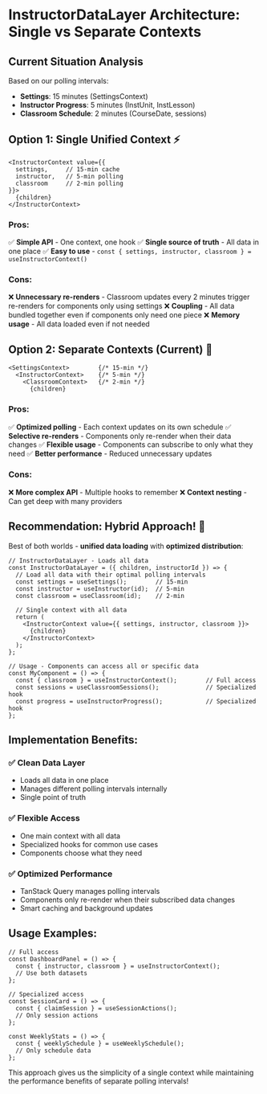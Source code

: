 # InstructorDataLayer Architecture: Single vs Separate Contexts

## Current Situation Analysis

Based on our polling intervals:
- **Settings**: 15 minutes (SettingsContext)
- **Instructor Progress**: 5 minutes (InstUnit, InstLesson)
- **Classroom Schedule**: 2 minutes (CourseDate, sessions)

## Option 1: Single Unified Context ⚡

```tsx
<InstructorContext value={{
  settings,     // 15-min cache
  instructor,   // 5-min polling 
  classroom     // 2-min polling
}}>
  {children}
</InstructorContext>
```

### Pros:
✅ **Simple API** - One context, one hook
✅ **Single source of truth** - All data in one place
✅ **Easy to use** - `const { settings, instructor, classroom } = useInstructorContext()`

### Cons:
❌ **Unnecessary re-renders** - Classroom updates every 2 minutes trigger re-renders for components only using settings
❌ **Coupling** - All data bundled together even if components only need one piece
❌ **Memory usage** - All data loaded even if not needed

## Option 2: Separate Contexts (Current) 🎯

```tsx
<SettingsContext>        {/* 15-min */}
  <InstructorContext>    {/* 5-min */}
    <ClassroomContext>   {/* 2-min */}
      {children}
```

### Pros:
✅ **Optimized polling** - Each context updates on its own schedule
✅ **Selective re-renders** - Components only re-render when their data changes
✅ **Flexible usage** - Components can subscribe to only what they need
✅ **Better performance** - Reduced unnecessary updates

### Cons:
❌ **More complex API** - Multiple hooks to remember
❌ **Context nesting** - Can get deep with many providers

## Recommendation: Hybrid Approach! 🚀

Best of both worlds - **unified data loading** with **optimized distribution**:

```tsx
// InstructorDataLayer - Loads all data
const InstructorDataLayer = ({ children, instructorId }) => {
  // Load all data with their optimal polling intervals
  const settings = useSettings();        // 15-min
  const instructor = useInstructor(id);  // 5-min  
  const classroom = useClassroom(id);    // 2-min

  // Single context with all data
  return (
    <InstructorContext value={{ settings, instructor, classroom }}>
      {children}
    </InstructorContext>
  );
};

// Usage - Components can access all or specific data
const MyComponent = () => {
  const { classroom } = useInstructorContext();        // Full access
  const sessions = useClassroomSessions();             // Specialized hook
  const progress = useInstructorProgress();            // Specialized hook
};
```

## Implementation Benefits:

### ✅ **Clean Data Layer**
- Loads all data in one place
- Manages different polling intervals internally
- Single point of truth

### ✅ **Flexible Access**
- One main context with all data
- Specialized hooks for common use cases
- Components choose what they need

### ✅ **Optimized Performance**
- TanStack Query manages polling intervals
- Components only re-render when their subscribed data changes
- Smart caching and background updates

## Usage Examples:

```tsx
// Full access
const DashboardPanel = () => {
  const { instructor, classroom } = useInstructorContext();
  // Use both datasets
};

// Specialized access
const SessionCard = () => {
  const { claimSession } = useSessionActions();
  // Only session actions
};

const WeeklyStats = () => {
  const { weeklySchedule } = useWeeklySchedule();
  // Only schedule data
};
```

This approach gives us the simplicity of a single context while maintaining the performance benefits of separate polling intervals!
